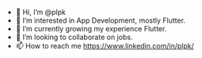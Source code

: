 - 👋 Hi, I’m @plpk
- 👀 I’m interested in App Development, mostly Flutter.
- 🌱 I’m currently growing my experience Flutter.
- 💞️ I’m looking to collaborate on jobs.
- 📫 How to reach me https://www.linkedin.com/in/plpk/

